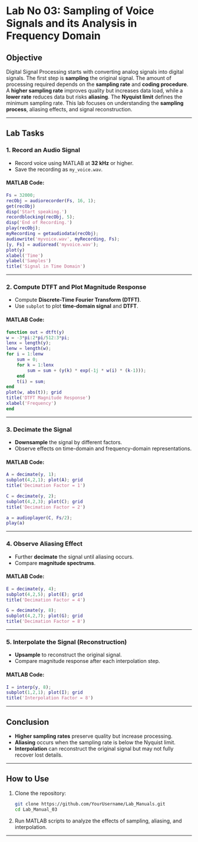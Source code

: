 # **Lab No 03: Sampling of Voice Signals and its Analysis in Frequency Domain**

## **Objective**
Digital Signal Processing starts with converting analog signals into digital signals. The first step is **sampling** the original signal. The amount of processing required depends on the **sampling rate** and **coding procedure**. A **higher sampling rate** improves quality but increases data load, while a **lower rate** reduces data but risks **aliasing**. The **Nyquist limit** defines the minimum sampling rate. This lab focuses on understanding the **sampling process**, aliasing effects, and signal reconstruction.

---

## **Lab Tasks**

### **1. Record an Audio Signal**
- Record voice using MATLAB at **32 kHz** or higher.
- Save the recording as `my_voice.wav`.

#### **MATLAB Code:**
```matlab
Fs = 32000;
recObj = audiorecorder(Fs, 16, 1);
get(recObj)
disp('Start speaking.')
recordblocking(recObj, 5);
disp('End of Recording.')
play(recObj);
myRecording = getaudiodata(recObj);
audiowrite('myvoice.wav', myRecording, Fs);
[y, Fs] = audioread('myvoice.wav');
plot(y)
xlabel('Time')
ylabel('Samples')
title('Signal in Time Domain')
```

---

### **2. Compute DTFT and Plot Magnitude Response**
- Compute **Discrete-Time Fourier Transform (DTFT)**.
- Use `subplot` to plot **time-domain signal** and **DTFT**.

#### **MATLAB Code:**
```matlab
function out = dtft(y)
w = -3*pi:2*pi/512:3*pi;
lenx = length(y);
lenw = length(w);
for i = 1:lenw
    sum = 0;
    for k = 1:lenx
        sum = sum + (y(k) * exp(-1j * w(i) * (k-1)));
    end
    t(i) = sum;
end
plot(w, abs(t)); grid
title('DTFT Magnitude Response')
xlabel('Frequency')
end
```

---

### **3. Decimate the Signal**
- **Downsample** the signal by different factors.
- Observe effects on time-domain and frequency-domain representations.

#### **MATLAB Code:**
```matlab
A = decimate(y, 1);
subplot(4,2,1); plot(A); grid
title('Decimation Factor = 1')

C = decimate(y, 2);
subplot(4,2,3); plot(C); grid
title('Decimation Factor = 2')

a = audioplayer(C, Fs/2);
play(a)
```

---

### **4. Observe Aliasing Effect**
- Further **decimate** the signal until aliasing occurs.
- Compare **magnitude spectrums**.

#### **MATLAB Code:**
```matlab
E = decimate(y, 4);
subplot(4,2,5); plot(E); grid
title('Decimation Factor = 4')

G = decimate(y, 8);
subplot(4,2,7); plot(G); grid
title('Decimation Factor = 8')
```

---

### **5. Interpolate the Signal (Reconstruction)**
- **Upsample** to reconstruct the original signal.
- Compare magnitude response after each interpolation step.

#### **MATLAB Code:**
```matlab
I = interp(y, 8);
subplot(1,2,1); plot(I); grid
title('Interpolation Factor = 8')
```

---

## **Conclusion**
- **Higher sampling rates** preserve quality but increase processing.
- **Aliasing** occurs when the sampling rate is below the Nyquist limit.
- **Interpolation** can reconstruct the original signal but may not fully recover lost details.

---

## **How to Use**
1. Clone the repository:
   ```bash
   git clone https://github.com/YourUsername/Lab_Manuals.git
   cd Lab_Manual_03
   ```
2. Run MATLAB scripts to analyze the effects of sampling, aliasing, and interpolation.

---



